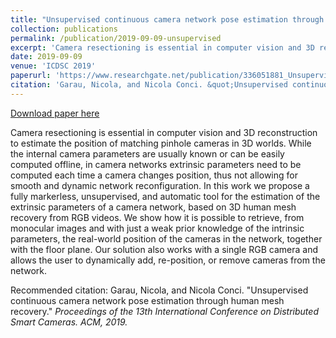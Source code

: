 ```yaml
---
title: "Unsupervised continuous camera network pose estimation through human mesh recovery"
collection: publications
permalink: /publication/2019-09-09-unsupervised
excerpt: 'Camera resectioning is essential in computer vision and 3D reconstruction to estimate the position of matching pinhole cameras in 3D worlds. While the internal camera parameters are usually known or can be easily computed offline, in camera networks extrinsic parameters need to be computed each time a camera changes position, thus not allowing for smooth and dynamic network reconfiguration. In this work we propose a fully markerless, unsupervised, and automatic tool for the estimation of the extrinsic parameters of a camera network, based on 3D human mesh recovery from RGB videos. We show how it is possible to retrieve, from monocular images and with just a weak prior knowledge of the intrinsic parameters, the real-world position of the cameras in the network, together with the floor plane. Our solution also works with a single RGB camera and allows the user to dynamically add, re-position, or remove cameras from the network.'
date: 2019-09-09
venue: 'ICDSC 2019'
paperurl: 'https://www.researchgate.net/publication/336051881_Unsupervised_camera_pose_estimation_through_human_mesh_recovery'
citation: 'Garau, Nicola, and Nicola Conci. &quot;Unsupervised continuous camera network pose estimation through human mesh recovery.&quot; <i>Proceedings of the 13th International Conference on Distributed Smart Cameras. ACM, 2019.</i>'
---
```


<a href='https://www.researchgate.net/publication/336051881_Unsupervised_camera_pose_estimation_through_human_mesh_recovery'>Download paper here</a>

Camera resectioning is essential in computer vision and 3D reconstruction to estimate the position of matching pinhole cameras in 3D worlds. While the internal camera parameters are usually known or can be easily computed offline, in camera networks extrinsic parameters need to be computed each time a camera changes position, thus not allowing for smooth and dynamic network reconfiguration. In this work we propose a fully markerless, unsupervised, and automatic tool for the estimation of the extrinsic parameters of a camera network, based on 3D human mesh recovery from RGB videos. We show how it is possible to retrieve, from monocular images and with just a weak prior knowledge of the intrinsic parameters, the real-world position of the cameras in the network, together with the floor plane. Our solution also works with a single RGB camera and allows the user to dynamically add, re-position, or remove cameras from the network.

Recommended citation: Garau, Nicola, and Nicola Conci. "Unsupervised continuous camera network pose estimation through human mesh recovery." <i>Proceedings of the 13th International Conference on Distributed Smart Cameras. ACM, 2019.</i>
